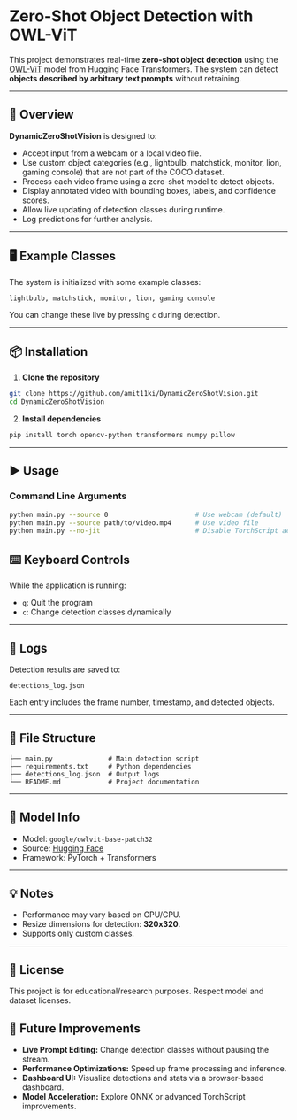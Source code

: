 # Zero-Shot Object Detection with OWL-ViT

This project demonstrates real-time **zero-shot object detection** using the [OWL-ViT](https://huggingface.co/google/owlvit-base-patch32) model from Hugging Face Transformers. The system can detect **objects described by arbitrary text prompts** without retraining.

---

## 🧠 Overview

**DynamicZeroShotVision** is designed to:

- Accept input from a webcam or a local video file.
- Use custom object categories (e.g., lightbulb, matchstick, monitor, lion, gaming console) that are not part of the COCO dataset.
- Process each video frame using a zero-shot model to detect objects.
- Display annotated video with bounding boxes, labels, and confidence scores.
- Allow live updating of detection classes during runtime.
- Log predictions for further analysis.
---


## 🖥️ Example Classes

The system is initialized with some example classes:

```text
lightbulb, matchstick, monitor, lion, gaming console
```

You can change these live by pressing `c` during detection.

---

## 📦 Installation

1. **Clone the repository**
```bash
git clone https://github.com/amit11ki/DynamicZeroShotVision.git
cd DynamicZeroShotVision
```

2. **Install dependencies**
```bash
pip install torch opencv-python transformers numpy pillow
```

---

## ▶️ Usage

### Command Line Arguments
```bash
python main.py --source 0                      # Use webcam (default)
python main.py --source path/to/video.mp4      # Use video file
python main.py --no-jit                        # Disable TorchScript acceleration
```

## ⌨️ Keyboard Controls
While the application is running:

- `q`: Quit the program
- `c`: Change detection classes dynamically

---

## 📝 Logs

Detection results are saved to:
```
detections_log.json
```

Each entry includes the frame number, timestamp, and detected objects.

---

## 📁 File Structure

```text
├── main.py              # Main detection script
├── requirements.txt     # Python dependencies
├── detections_log.json  # Output logs
└── README.md            # Project documentation
```

---

## 🧠 Model Info

- Model: `google/owlvit-base-patch32`
- Source: [Hugging Face](https://huggingface.co/google/owlvit-base-patch32)
- Framework: PyTorch + Transformers

---

## 💡 Notes

- Performance may vary based on GPU/CPU.
- Resize dimensions for detection: **320x320**.
- Supports only custom classes.

---

## 📜 License

This project is for educational/research purposes. Respect model and dataset licenses.



## 🔮 Future Improvements

- **Live Prompt Editing:** Change detection classes without pausing the stream.
- **Performance Optimizations:** Speed up frame processing and inference.
- **Dashboard UI:** Visualize detections and stats via a browser-based dashboard.
- **Model Acceleration:** Explore ONNX or advanced TorchScript improvements.

